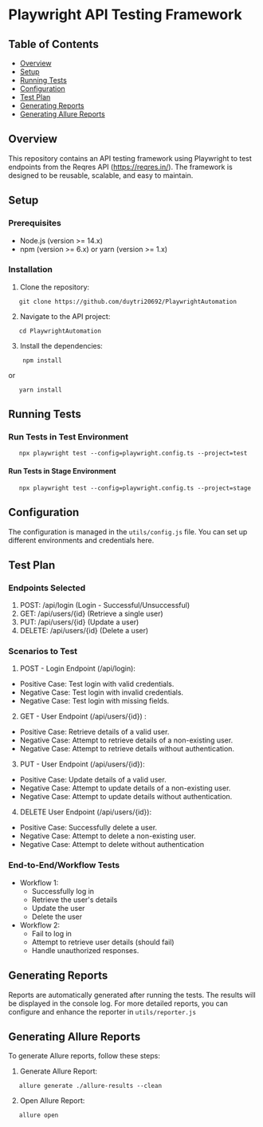 # Playwright API Testing Framework

## Table of Contents

- [Overview](#overview)
- [Setup](#setup)
- [Running Tests](#running-tests)
- [Configuration](#configuration)
- [Test Plan](#test-plan)
- [Generating Reports](#generating-reports)
- [Generating Allure Reports](#generating-allure-reports)

## Overview

This repository contains an API testing framework using Playwright to test endpoints from the Reqres API (https://reqres.in/). The framework is designed to be reusable, scalable, and easy to maintain.


## Setup

### Prerequisites

- Node.js (version >= 14.x)
- npm (version >= 6.x) or yarn (version >= 1.x)

### Installation

1. Clone the repository:
```
   git clone https://github.com/duytri20692/PlaywrightAutomation
```
2. Navigate to the API project:
```
   cd PlaywrightAutomation
```
3. Install the dependencies:
```
    npm install
```
or
```
   yarn install
```

## Running Tests
### Run Tests in Test Environment
```
   npx playwright test --config=playwright.config.ts --project=test
```
#### Run Tests in Stage Environment
```
   npx playwright test --config=playwright.config.ts --project=stage
```

## Configuration
The configuration is managed in the `utils/config.js` file. You can set up different environments and credentials here.

## Test Plan
### Endpoints Selected
1. POST: /api/login (Login - Successful/Unsuccessful)
2. GET: /api/users/{id} (Retrieve a single user)
3. PUT: /api/users/{id} (Update a user)
4. DELETE: /api/users/{id} (Delete a user)

### Scenarios to Test
1. POST - Login Endpoint (/api/login):
- Positive Case: Test login with valid credentials.
- Negative Case: Test login with invalid credentials.
- Negative Case: Test login with missing fields.

2. GET - User Endpoint (/api/users/{id}) :
- Positive Case: Retrieve details of a valid user.
- Negative Case: Attempt to retrieve details of a non-existing user.
- Negative Case: Attempt to retrieve details without authentication.

3. PUT - User Endpoint (/api/users/{id}):
- Positive Case: Update details of a valid user.
- Negative Case: Attempt to update details of a non-existing user.
- Negative Case: Attempt to update details without authentication.

4. DELETE User Endpoint (/api/users/{id}):
- Positive Case: Successfully delete a user.
- Negative Case: Attempt to delete a non-existing user.
- Negative Case: Attempt to delete without authentication

### End-to-End/Workflow Tests
- Workflow 1: 
   -  Successfully log in
   -  Retrieve the user's details
   -  Update the user
   -  Delete the user 
- Workflow 2: 
   -  Fail to log in
   -  Attempt to retrieve user details (should fail)
   -  Handle unauthorized responses.

## Generating Reports
Reports are automatically generated after running the tests. The results will be displayed in the console log. For more detailed reports, you can configure and enhance the reporter in `utils/reporter.js`

## Generating Allure Reports
To generate Allure reports, follow these steps:
1. Generate Allure Report:
```
   allure generate ./allure-results --clean
```

2. Open Allure Report:
```
   allure open
```
